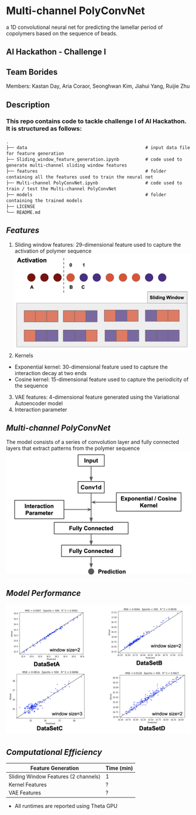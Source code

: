 # Multi-channel PolyConvNet
a 1D convolutional neural net for predicting the lamellar period of copolymers based on the sequence of beads. 

## AI Hackathon - Challenge I
## Team Borides
Members: Kastan Day, Aria Coraor, Seonghwan Kim, Jiahui Yang, Ruijie Zhu

## Description
### This repo contains code to tackle challenge I of AI Hackathon. It is structured as follows:
```
.
├── data                                             # input data file for feature generation
├── Sliding_window_feature_generation.ipynb          # code used to generate multi-channel sliding window features
├── features                                         # folder containing all the features used to train the neural net
├── Multi-channel PolyConvNet.ipynb                  # code used to train / test the Multi-channel PolyConvNet
├── models                                           # folder containing the trained models
├── LICENSE
└── README.md
```

## ***Features***

1. Sliding window features: 29-dimensional feature used to capture the activation of polymer sequence
![](./img/activation.png)
2. Kernels
- Exponential kernel: 30-dimensional feature used to capture the interaction decay at two ends
- Cosine kernel: 15-dimensional feature used to capture the periodicity of the sequence
3. VAE features: 4-dimensional feature generated using the Variational Autoencoder model
4. Interaction parameter

## ***Multi-channel PolyConvNet***

The model consists of a series of convolution layer and fully connected layers that extract patterns from the polymer sequence
![](./img/nn.png)

## ***Model Performance***
![](./img/performance.png)

## ***Computational Efficiency***
|           Feature Generation          |  Time (min) |
| ------------------------------------- | ----------- |
| Sliding Window Features (2 channels)  |       1     |
| Kernel Features                       |       ?     |
| VAE Features                          |       ?     |

* All runtimes are reported using Theta GPU
